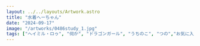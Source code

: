 ```yaml
---
layout: ../../layouts/Artwork.astro
title: "水着へーちゃん"
date: "2024-09-17"
image: "/artworks/0486study_1.jpg"
tags: ["ヘイミル・ロゥ", "伺か", "ドラゴンガール", "うちのこ", "つの","お気に入り","かんたん絵"]
---
```



